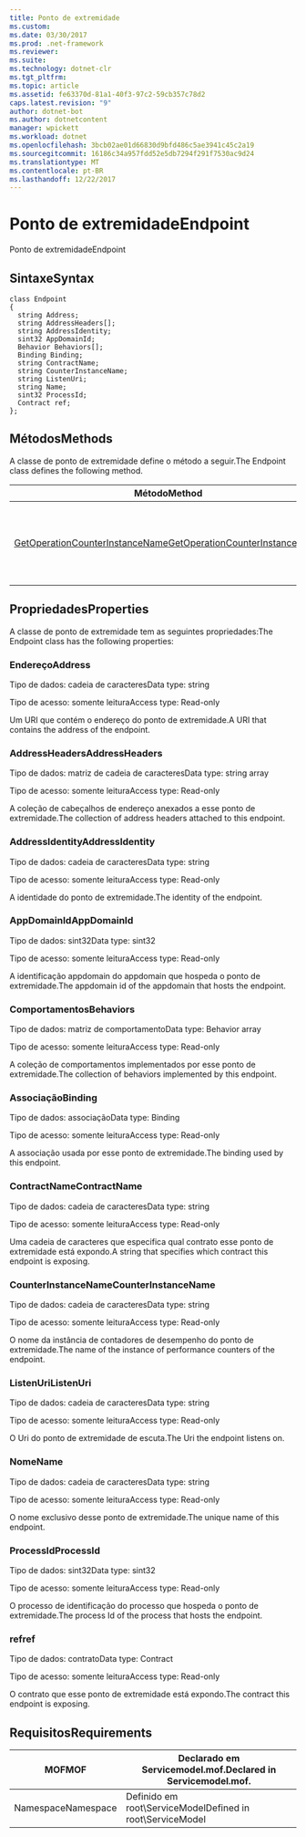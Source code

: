 ```yaml
---
title: Ponto de extremidade
ms.custom: 
ms.date: 03/30/2017
ms.prod: .net-framework
ms.reviewer: 
ms.suite: 
ms.technology: dotnet-clr
ms.tgt_pltfrm: 
ms.topic: article
ms.assetid: fe63370d-81a1-40f3-97c2-59cb357c78d2
caps.latest.revision: "9"
author: dotnet-bot
ms.author: dotnetcontent
manager: wpickett
ms.workload: dotnet
ms.openlocfilehash: 3bcb02ae01d66830d9bfd486c5ae3941c45c2a19
ms.sourcegitcommit: 16186c34a957fdd52e5db7294f291f7530ac9d24
ms.translationtype: MT
ms.contentlocale: pt-BR
ms.lasthandoff: 12/22/2017
---
```

# <a name="endpoint"></a><span data-ttu-id="b7ebf-102">Ponto de extremidade</span><span class="sxs-lookup"><span data-stu-id="b7ebf-102">Endpoint</span></span>
<span data-ttu-id="b7ebf-103">Ponto de extremidade</span><span class="sxs-lookup"><span data-stu-id="b7ebf-103">Endpoint</span></span>  
  
## <a name="syntax"></a><span data-ttu-id="b7ebf-104">Sintaxe</span><span class="sxs-lookup"><span data-stu-id="b7ebf-104">Syntax</span></span>  
  
```  
class Endpoint  
{  
  string Address;  
  string AddressHeaders[];  
  string AddressIdentity;  
  sint32 AppDomainId;  
  Behavior Behaviors[];  
  Binding Binding;  
  string ContractName;  
  string CounterInstanceName;  
  string ListenUri;  
  string Name;  
  sint32 ProcessId;  
  Contract ref;  
};  
```  
  
## <a name="methods"></a><span data-ttu-id="b7ebf-105">Métodos</span><span class="sxs-lookup"><span data-stu-id="b7ebf-105">Methods</span></span>  
 <span data-ttu-id="b7ebf-106">A classe de ponto de extremidade define o método a seguir.</span><span class="sxs-lookup"><span data-stu-id="b7ebf-106">The Endpoint class defines the following method.</span></span>  
  
|<span data-ttu-id="b7ebf-107">Método</span><span class="sxs-lookup"><span data-stu-id="b7ebf-107">Method</span></span>|<span data-ttu-id="b7ebf-108">Descrição</span><span class="sxs-lookup"><span data-stu-id="b7ebf-108">Description</span></span>|  
|------------|-----------------|  
|[<span data-ttu-id="b7ebf-109">GetOperationCounterInstanceName</span><span class="sxs-lookup"><span data-stu-id="b7ebf-109">GetOperationCounterInstanceName</span></span>](../../../../../docs/framework/wcf/diagnostics/wmi/getoperationcounterinstancename.md)|<span data-ttu-id="b7ebf-110">Recupera o nome de instância do contador de desempenho de operação</span><span class="sxs-lookup"><span data-stu-id="b7ebf-110">Retrieves the operation performance counter instance name</span></span>|  
  
## <a name="properties"></a><span data-ttu-id="b7ebf-111">Propriedades</span><span class="sxs-lookup"><span data-stu-id="b7ebf-111">Properties</span></span>  
 <span data-ttu-id="b7ebf-112">A classe de ponto de extremidade tem as seguintes propriedades:</span><span class="sxs-lookup"><span data-stu-id="b7ebf-112">The Endpoint class has the following properties:</span></span>  
  
### <a name="address"></a><span data-ttu-id="b7ebf-113">Endereço</span><span class="sxs-lookup"><span data-stu-id="b7ebf-113">Address</span></span>  
 <span data-ttu-id="b7ebf-114">Tipo de dados: cadeia de caracteres</span><span class="sxs-lookup"><span data-stu-id="b7ebf-114">Data type: string</span></span>  
  
 <span data-ttu-id="b7ebf-115">Tipo de acesso: somente leitura</span><span class="sxs-lookup"><span data-stu-id="b7ebf-115">Access type: Read-only</span></span>  
  
 <span data-ttu-id="b7ebf-116">Um URI que contém o endereço do ponto de extremidade.</span><span class="sxs-lookup"><span data-stu-id="b7ebf-116">A URI that contains the address of the endpoint.</span></span>  
  
### <a name="addressheaders"></a><span data-ttu-id="b7ebf-117">AddressHeaders</span><span class="sxs-lookup"><span data-stu-id="b7ebf-117">AddressHeaders</span></span>  
 <span data-ttu-id="b7ebf-118">Tipo de dados: matriz de cadeia de caracteres</span><span class="sxs-lookup"><span data-stu-id="b7ebf-118">Data type: string array</span></span>  
  
 <span data-ttu-id="b7ebf-119">Tipo de acesso: somente leitura</span><span class="sxs-lookup"><span data-stu-id="b7ebf-119">Access type: Read-only</span></span>  
  
 <span data-ttu-id="b7ebf-120">A coleção de cabeçalhos de endereço anexados a esse ponto de extremidade.</span><span class="sxs-lookup"><span data-stu-id="b7ebf-120">The collection of address headers attached to this endpoint.</span></span>  
  
### <a name="addressidentity"></a><span data-ttu-id="b7ebf-121">AddressIdentity</span><span class="sxs-lookup"><span data-stu-id="b7ebf-121">AddressIdentity</span></span>  
 <span data-ttu-id="b7ebf-122">Tipo de dados: cadeia de caracteres</span><span class="sxs-lookup"><span data-stu-id="b7ebf-122">Data type: string</span></span>  
  
 <span data-ttu-id="b7ebf-123">Tipo de acesso: somente leitura</span><span class="sxs-lookup"><span data-stu-id="b7ebf-123">Access type: Read-only</span></span>  
  
 <span data-ttu-id="b7ebf-124">A identidade do ponto de extremidade.</span><span class="sxs-lookup"><span data-stu-id="b7ebf-124">The identity of the endpoint.</span></span>  
  
### <a name="appdomainid"></a><span data-ttu-id="b7ebf-125">AppDomainId</span><span class="sxs-lookup"><span data-stu-id="b7ebf-125">AppDomainId</span></span>  
 <span data-ttu-id="b7ebf-126">Tipo de dados: sint32</span><span class="sxs-lookup"><span data-stu-id="b7ebf-126">Data type: sint32</span></span>  
  
 <span data-ttu-id="b7ebf-127">Tipo de acesso: somente leitura</span><span class="sxs-lookup"><span data-stu-id="b7ebf-127">Access type: Read-only</span></span>  
  
 <span data-ttu-id="b7ebf-128">A identificação appdomain do appdomain que hospeda o ponto de extremidade.</span><span class="sxs-lookup"><span data-stu-id="b7ebf-128">The appdomain id of the appdomain that hosts the endpoint.</span></span>  
  
### <a name="behaviors"></a><span data-ttu-id="b7ebf-129">Comportamentos</span><span class="sxs-lookup"><span data-stu-id="b7ebf-129">Behaviors</span></span>  
 <span data-ttu-id="b7ebf-130">Tipo de dados: matriz de comportamento</span><span class="sxs-lookup"><span data-stu-id="b7ebf-130">Data type: Behavior array</span></span>  
  
 <span data-ttu-id="b7ebf-131">Tipo de acesso: somente leitura</span><span class="sxs-lookup"><span data-stu-id="b7ebf-131">Access type: Read-only</span></span>  
  
 <span data-ttu-id="b7ebf-132">A coleção de comportamentos implementados por esse ponto de extremidade.</span><span class="sxs-lookup"><span data-stu-id="b7ebf-132">The collection of behaviors implemented by this endpoint.</span></span>  
  
### <a name="binding"></a><span data-ttu-id="b7ebf-133">Associação</span><span class="sxs-lookup"><span data-stu-id="b7ebf-133">Binding</span></span>  
 <span data-ttu-id="b7ebf-134">Tipo de dados: associação</span><span class="sxs-lookup"><span data-stu-id="b7ebf-134">Data type: Binding</span></span>  
  
 <span data-ttu-id="b7ebf-135">Tipo de acesso: somente leitura</span><span class="sxs-lookup"><span data-stu-id="b7ebf-135">Access type: Read-only</span></span>  
  
 <span data-ttu-id="b7ebf-136">A associação usada por esse ponto de extremidade.</span><span class="sxs-lookup"><span data-stu-id="b7ebf-136">The binding used by this endpoint.</span></span>  
  
### <a name="contractname"></a><span data-ttu-id="b7ebf-137">ContractName</span><span class="sxs-lookup"><span data-stu-id="b7ebf-137">ContractName</span></span>  
 <span data-ttu-id="b7ebf-138">Tipo de dados: cadeia de caracteres</span><span class="sxs-lookup"><span data-stu-id="b7ebf-138">Data type: string</span></span>  
  
 <span data-ttu-id="b7ebf-139">Tipo de acesso: somente leitura</span><span class="sxs-lookup"><span data-stu-id="b7ebf-139">Access type: Read-only</span></span>  
  
 <span data-ttu-id="b7ebf-140">Uma cadeia de caracteres que especifica qual contrato esse ponto de extremidade está expondo.</span><span class="sxs-lookup"><span data-stu-id="b7ebf-140">A string that specifies which contract this endpoint is exposing.</span></span>  
  
### <a name="counterinstancename"></a><span data-ttu-id="b7ebf-141">CounterInstanceName</span><span class="sxs-lookup"><span data-stu-id="b7ebf-141">CounterInstanceName</span></span>  
 <span data-ttu-id="b7ebf-142">Tipo de dados: cadeia de caracteres</span><span class="sxs-lookup"><span data-stu-id="b7ebf-142">Data type: string</span></span>  
  
 <span data-ttu-id="b7ebf-143">Tipo de acesso: somente leitura</span><span class="sxs-lookup"><span data-stu-id="b7ebf-143">Access type: Read-only</span></span>  
  
 <span data-ttu-id="b7ebf-144">O nome da instância de contadores de desempenho do ponto de extremidade.</span><span class="sxs-lookup"><span data-stu-id="b7ebf-144">The name of the instance of performance counters of the endpoint.</span></span>  
  
### <a name="listenuri"></a><span data-ttu-id="b7ebf-145">ListenUri</span><span class="sxs-lookup"><span data-stu-id="b7ebf-145">ListenUri</span></span>  
 <span data-ttu-id="b7ebf-146">Tipo de dados: cadeia de caracteres</span><span class="sxs-lookup"><span data-stu-id="b7ebf-146">Data type: string</span></span>  
  
 <span data-ttu-id="b7ebf-147">Tipo de acesso: somente leitura</span><span class="sxs-lookup"><span data-stu-id="b7ebf-147">Access type: Read-only</span></span>  
  
 <span data-ttu-id="b7ebf-148">O Uri do ponto de extremidade de escuta.</span><span class="sxs-lookup"><span data-stu-id="b7ebf-148">The Uri the endpoint listens on.</span></span>  
  
### <a name="name"></a><span data-ttu-id="b7ebf-149">Nome</span><span class="sxs-lookup"><span data-stu-id="b7ebf-149">Name</span></span>  
 <span data-ttu-id="b7ebf-150">Tipo de dados: cadeia de caracteres</span><span class="sxs-lookup"><span data-stu-id="b7ebf-150">Data type: string</span></span>  
  
 <span data-ttu-id="b7ebf-151">Tipo de acesso: somente leitura</span><span class="sxs-lookup"><span data-stu-id="b7ebf-151">Access type: Read-only</span></span>  
  
 <span data-ttu-id="b7ebf-152">O nome exclusivo desse ponto de extremidade.</span><span class="sxs-lookup"><span data-stu-id="b7ebf-152">The unique name of this endpoint.</span></span>  
  
### <a name="processid"></a><span data-ttu-id="b7ebf-153">ProcessId</span><span class="sxs-lookup"><span data-stu-id="b7ebf-153">ProcessId</span></span>  
 <span data-ttu-id="b7ebf-154">Tipo de dados: sint32</span><span class="sxs-lookup"><span data-stu-id="b7ebf-154">Data type: sint32</span></span>  
  
 <span data-ttu-id="b7ebf-155">Tipo de acesso: somente leitura</span><span class="sxs-lookup"><span data-stu-id="b7ebf-155">Access type: Read-only</span></span>  
  
 <span data-ttu-id="b7ebf-156">O processo de identificação do processo que hospeda o ponto de extremidade.</span><span class="sxs-lookup"><span data-stu-id="b7ebf-156">The process Id of the process that hosts the endpoint.</span></span>  
  
### <a name="ref"></a><span data-ttu-id="b7ebf-157">ref</span><span class="sxs-lookup"><span data-stu-id="b7ebf-157">ref</span></span>  
 <span data-ttu-id="b7ebf-158">Tipo de dados: contrato</span><span class="sxs-lookup"><span data-stu-id="b7ebf-158">Data type: Contract</span></span>  
  
 <span data-ttu-id="b7ebf-159">Tipo de acesso: somente leitura</span><span class="sxs-lookup"><span data-stu-id="b7ebf-159">Access type: Read-only</span></span>  
  
 <span data-ttu-id="b7ebf-160">O contrato que esse ponto de extremidade está expondo.</span><span class="sxs-lookup"><span data-stu-id="b7ebf-160">The contract this endpoint is exposing.</span></span>  
  
## <a name="requirements"></a><span data-ttu-id="b7ebf-161">Requisitos</span><span class="sxs-lookup"><span data-stu-id="b7ebf-161">Requirements</span></span>  
  
|<span data-ttu-id="b7ebf-162">MOF</span><span class="sxs-lookup"><span data-stu-id="b7ebf-162">MOF</span></span>|<span data-ttu-id="b7ebf-163">Declarado em Servicemodel.mof.</span><span class="sxs-lookup"><span data-stu-id="b7ebf-163">Declared in Servicemodel.mof.</span></span>|  
|---------|-----------------------------------|  
|<span data-ttu-id="b7ebf-164">Namespace</span><span class="sxs-lookup"><span data-stu-id="b7ebf-164">Namespace</span></span>|<span data-ttu-id="b7ebf-165">Definido em root\ServiceModel</span><span class="sxs-lookup"><span data-stu-id="b7ebf-165">Defined in root\ServiceModel</span></span>|
